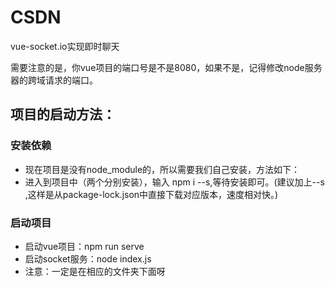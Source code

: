 # CSDN
vue-socket.io实现即时聊天

需要注意的是，你vue项目的端口号是不是8080，如果不是，记得修改node服务器的跨域请求的端口。

## 项目的启动方法：

### 安装依赖

+ 现在项目是没有node_module的，所以需要我们自己安装，方法如下：
+ 进入到项目中（两个分别安装），输入 npm i --s,等待安装即可。(建议加上--s ,这样是从package-lock.json中直接下载对应版本，速度相对快。)


### 启动项目
+ 启动vue项目：npm run serve
+ 启动socket服务：node index.js
+ 注意：一定是在相应的文件夹下面呀



